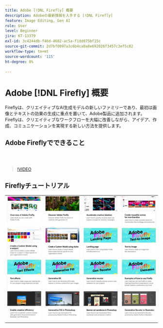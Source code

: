 ```yaml
---
title: Adobe [!DNL Firefly] 概要
description: Adobeの最新情報を入手する [!DNL Firefly]
feature: Image Editing, Gen AI
role: User
level: Beginner
jira: KT-13379
exl-id: 3c4244db-f46d-4682-ac5a-f1dd075bf15c
source-git-commit: 2d7bf0097a3c6b4ca0a8e692026f3457c3ef5c82
workflow-type: tm+mt
source-wordcount: '115'
ht-degree: 0%

---
```


# Adobe [!DNL Firefly] 概要

Fireflyは、クリエイティブなAI生成モデルの新しいファミリーであり、最初は画像とテキストの効果の生成に重点を置いて、Adobe製品に追加されます。 Fireflyは、クリエイティブなワークフローを大幅に改善しながら、アイデア、作成、コミュニケーションを実現する新しい方法を提供します。

## Adobe Fireflyでできること

<br> 

>[!VIDEO](https://video.tv.adobe.com/v/3416970t1?quality=12&learn=on&hidetitle=true)

## Fireflyチュートリアル

<table style="table-layout:fixed">
<tr>
   <td>
      <a href="overview-of-firefly.md">
         <img alt="Adobe Fireflyについて" src="assets/firefly-overview.png" />
      </a>
   </td>
   <td>
      <a href="discover.md">
         <img alt="Adobe Fireflyを見つける" src="assets/discover.png" />
      </a>
   </td>
   <td>
      <a href="accelerate-ideas.md">
         <img alt="クリエイティブなアイデアを加速" src="assets/accelerate-creative-ideation.png" />
      </a>
   </td>
   <td>
      <a href="reusable-scenes.md">
         <img alt="商品の魅力的なシーンを作成" src="assets/reusable-scenes.png" />
      </a>
   </td>
</tr>
<tr>
  <td>
      <a href="custom-model-subject.md">
         <img alt="被写体を使用したカスタムモデルの作成" src="assets/custom-model-subject.png" />
      </a>
   </td>
   <td>
      <a href="custom-model-style.md">
         <img alt="スタイルを使用してカスタムモデルを作成する" src="assets/custom-model-styles.png" />
      </a>
   </td>
   <td>
      <a href="landing-page.md">
         <img alt="ランディングページ" src="assets/landing-page.png" />
      </a>
   </td>
    <td>
      <a href="text-to-image.md">
         <img alt="テキストを画像に" src="assets/text-to-image.png" />
      </a>
   </td>
</tr>
<tr>
 <td>
      <a href="text-effects.md">
         <img alt="テキストエフェクト" src="assets/text-effects.png" />
      </a>
   </td>
   <td>
      <a href="gen-fill.md">
         <img alt="ジェネレーティブフィル" src="assets/generative-fill.png" />
      </a>
   </td>
   <td>
      <a href="gen-recolor.md">
         <img alt="生成的再配色" src="assets/generative-recolor.png" />
      </a>
   </td>
   <td>
      <a href="examples.md">
         <img alt="Fireflyの使用例" src="assets/examples.png" />
      </a>
   </td>
</tr>
<tr>
  <td>
      <a href="enable-creative-efficiency.md">
         <img alt="クリエイティブな効率化を実現" src="assets/enable-creative-efficiency.png" />
      </a>
   </td>
  <td>
      <a href="generative-fill.md">
         <img alt="Photoshopでの塗りの生成" src="assets/generative-fill-ps.png" />
      </a>
   </td>
  <td>
      <a href="web-banner-ad.md">
         <img alt="Photoshopのバナー広告のバリエーション" src="assets/banner-ad-variations.png" />
      </a>
  </td>
  <td>
      <a href="generative-recolor.md">
            <img alt="Illustratorでの生成再配色" src="assets/firefly-recolor.png" />
      </a>
   </td>
</table>

